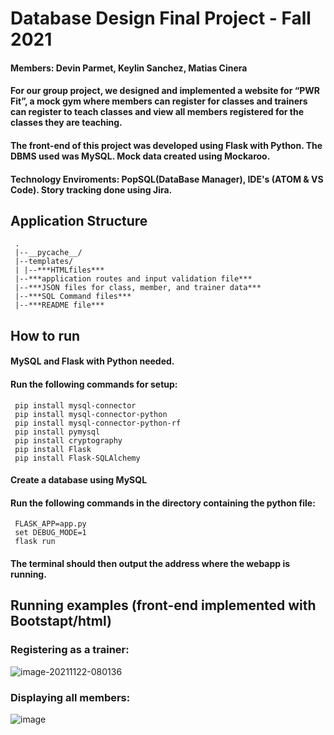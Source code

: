 # Database Design Final Project - Fall 2021  
#### Members: Devin Parmet, Keylin Sanchez, Matias Cinera   
#### For our group project, we designed and implemented a website for “PWR Fit”, a mock gym where members can register for classes and trainers can register to teach classes and view all members registered for the classes they are teaching.
#### The front-end of this project was developed using Flask with Python. The DBMS used was MySQL. Mock data created using Mockaroo.
#### Technology Enviroments: PopSQL(DataBase Manager), IDE's (ATOM & VS Code). Story tracking done using Jira.
## Application Structure
     .
     |--__pycache__/
     |--templates/
     | |--***HTMLfiles***
     |--***application routes and input validation file*** 
     |--***JSON files for class, member, and trainer data*** 
     |--***SQL Command files***
     |--***README file***
## How to run
#### MySQL and Flask with Python needed.
#### Run the following commands for setup:
     pip install mysql-connector
     pip install mysql-connector-python
     pip install mysql-connector-python-rf
     pip install pymysql
     pip install cryptography
     pip install Flask
     pip install Flask-SQLAlchemy
#### Create a database using MySQL
#### Run the following commands in the directory containing the python file:
     FLASK_APP=app.py
     set DEBUG_MODE=1
     flask run
#### The terminal should then output the address where the webapp is running.
## Running examples  (front-end implemented with Bootstapt/html)
### Registering as a trainer:
![image-20211122-080136](https://user-images.githubusercontent.com/66031870/142877954-4cc6344d-ec38-451f-a819-52796ffeaa04.png)
### Displaying all members: 
![image](https://user-images.githubusercontent.com/64340009/138615163-b7cfab9c-7dc7-4e47-8689-505f5b71eb30.png)  
